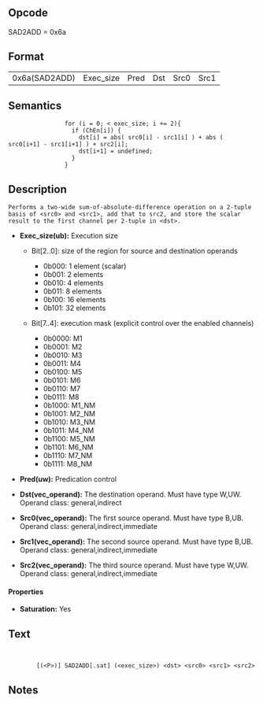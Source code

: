 <!---======================= begin_copyright_notice ============================

Copyright (C) 2020-2021 Intel Corporation

SPDX-License-Identifier: MIT

============================= end_copyright_notice ==========================-->

 

## Opcode

  SAD2ADD = 0x6a

## Format

| | | | | | |
| --- | --- | --- | --- | --- | --- |
| 0x6a(SAD2ADD) | Exec_size | Pred | Dst | Src0 | Src1 | Src2 |


## Semantics




                    for (i = 0; < exec_size; i += 2){
                      if (ChEn[i]) {
                        dst[i] = abs( src0[i] - src1[i] ) + abs ( src0[i+1] - src1[i+1] ) + src2[i];
                        dst[i+1] = undefined;
                      }
                    }

## Description



    Performs a two-wide sum-of-absolute-difference operation on a 2-tuple basis of <src0> and <src1>, add that to src2, and store the scalar result to the first channel per 2-tuple in <dst>.

- **Exec_size(ub):** Execution size
 
  - Bit[2..0]: size of the region for source and destination operands
 
    - 0b000:  1 element (scalar) 
    - 0b001:  2 elements 
    - 0b010:  4 elements 
    - 0b011:  8 elements 
    - 0b100:  16 elements 
    - 0b101:  32 elements 
  - Bit[7..4]: execution mask (explicit control over the enabled channels)
 
    - 0b0000:  M1 
    - 0b0001:  M2 
    - 0b0010:  M3 
    - 0b0011:  M4 
    - 0b0100:  M5 
    - 0b0101:  M6 
    - 0b0110:  M7 
    - 0b0111:  M8 
    - 0b1000:  M1_NM 
    - 0b1001:  M2_NM 
    - 0b1010:  M3_NM 
    - 0b1011:  M4_NM 
    - 0b1100:  M5_NM 
    - 0b1101:  M6_NM 
    - 0b1110:  M7_NM 
    - 0b1111:  M8_NM
- **Pred(uw):** Predication control

- **Dst(vec_operand):** The destination operand. Must have type W,UW. Operand class: general,indirect

- **Src0(vec_operand):** The first source operand. Must have type B,UB. Operand class: general,indirect,immediate

- **Src1(vec_operand):** The second source operand. Must have type B,UB. Operand class: general,indirect,immediate

- **Src2(vec_operand):** The third source operand. Must have type W,UW. Operand class: general,indirect,immediate

#### Properties
- **Saturation:** Yes 


## Text
```
    

		[(<P>)] SAD2ADD[.sat] (<exec_size>) <dst> <src0> <src1> <src2>
```



## Notes


